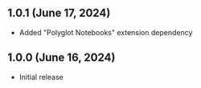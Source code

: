 ## 1.0.1 (June 17, 2024)

- Added "Polyglot Notebooks" extension dependency

## 1.0.0 (June 16, 2024)

- Initial release